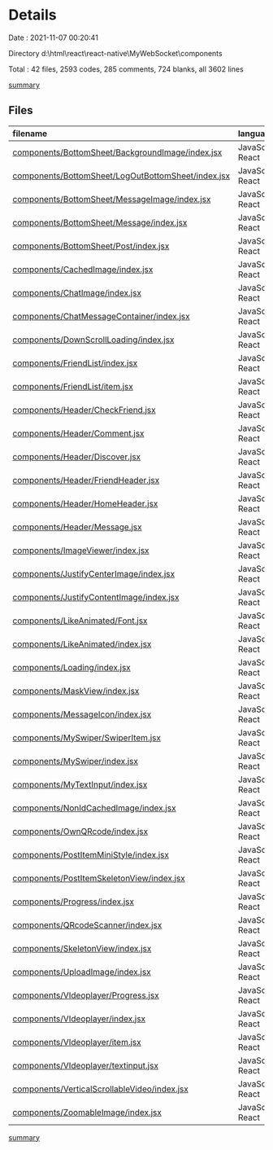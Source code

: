 # Details

Date : 2021-11-07 00:20:41

Directory d:\html\react\react-native\MyWebSocket\components

Total : 42 files,  2593 codes, 285 comments, 724 blanks, all 3602 lines

[summary](results.md)

## Files
| filename | language | code | comment | blank | total |
| :--- | :--- | ---: | ---: | ---: | ---: |
| [components/BottomSheet/BackgroundImage/index.jsx](/components/BottomSheet/BackgroundImage/index.jsx) | JavaScript React | 105 | 4 | 17 | 126 |
| [components/BottomSheet/LogOutBottomSheet/index.jsx](/components/BottomSheet/LogOutBottomSheet/index.jsx) | JavaScript React | 58 | 1 | 12 | 71 |
| [components/BottomSheet/MessageImage/index.jsx](/components/BottomSheet/MessageImage/index.jsx) | JavaScript React | 75 | 3 | 18 | 96 |
| [components/BottomSheet/Message/index.jsx](/components/BottomSheet/Message/index.jsx) | JavaScript React | 88 | 2 | 14 | 104 |
| [components/BottomSheet/Post/index.jsx](/components/BottomSheet/Post/index.jsx) | JavaScript React | 89 | 2 | 14 | 105 |
| [components/CachedImage/index.jsx](/components/CachedImage/index.jsx) | JavaScript React | 11 | 12 | 2 | 25 |
| [components/ChatImage/index.jsx](/components/ChatImage/index.jsx) | JavaScript React | 29 | 0 | 11 | 40 |
| [components/ChatMessageContainer/index.jsx](/components/ChatMessageContainer/index.jsx) | JavaScript React | 72 | 58 | 16 | 146 |
| [components/DownScrollLoading/index.jsx](/components/DownScrollLoading/index.jsx) | JavaScript React | 36 | 4 | 10 | 50 |
| [components/FriendList/index.jsx](/components/FriendList/index.jsx) | JavaScript React | 32 | 2 | 13 | 47 |
| [components/FriendList/item.jsx](/components/FriendList/item.jsx) | JavaScript React | 73 | 3 | 22 | 98 |
| [components/Header/CheckFriend.jsx](/components/Header/CheckFriend.jsx) | JavaScript React | 14 | 0 | 7 | 21 |
| [components/Header/Comment.jsx](/components/Header/Comment.jsx) | JavaScript React | 40 | 2 | 13 | 55 |
| [components/Header/Discover.jsx](/components/Header/Discover.jsx) | JavaScript React | 43 | 9 | 11 | 63 |
| [components/Header/FriendHeader.jsx](/components/Header/FriendHeader.jsx) | JavaScript React | 52 | 33 | 14 | 99 |
| [components/Header/HomeHeader.jsx](/components/Header/HomeHeader.jsx) | JavaScript React | 41 | 1 | 6 | 48 |
| [components/Header/Message.jsx](/components/Header/Message.jsx) | JavaScript React | 28 | 0 | 12 | 40 |
| [components/ImageViewer/index.jsx](/components/ImageViewer/index.jsx) | JavaScript React | 235 | 19 | 59 | 313 |
| [components/JustifyCenterImage/index.jsx](/components/JustifyCenterImage/index.jsx) | JavaScript React | 144 | 1 | 43 | 188 |
| [components/JustifyContentImage/index.jsx](/components/JustifyContentImage/index.jsx) | JavaScript React | 147 | 15 | 67 | 229 |
| [components/LikeAnimated/Font.jsx](/components/LikeAnimated/Font.jsx) | JavaScript React | 12 | 7 | 6 | 25 |
| [components/LikeAnimated/index.jsx](/components/LikeAnimated/index.jsx) | JavaScript React | 40 | 9 | 34 | 83 |
| [components/Loading/index.jsx](/components/Loading/index.jsx) | JavaScript React | 54 | 0 | 5 | 59 |
| [components/MaskView/index.jsx](/components/MaskView/index.jsx) | JavaScript React | 18 | 0 | 8 | 26 |
| [components/MessageIcon/index.jsx](/components/MessageIcon/index.jsx) | JavaScript React | 12 | 0 | 6 | 18 |
| [components/MySwiper/SwiperItem.jsx](/components/MySwiper/SwiperItem.jsx) | JavaScript React | 30 | 2 | 10 | 42 |
| [components/MySwiper/index.jsx](/components/MySwiper/index.jsx) | JavaScript React | 51 | 7 | 9 | 67 |
| [components/MyTextInput/index.jsx](/components/MyTextInput/index.jsx) | JavaScript React | 50 | 0 | 12 | 62 |
| [components/NonIdCachedImage/index.jsx](/components/NonIdCachedImage/index.jsx) | JavaScript React | 15 | 0 | 6 | 21 |
| [components/OwnQRcode/index.jsx](/components/OwnQRcode/index.jsx) | JavaScript React | 59 | 1 | 21 | 81 |
| [components/PostItemMiniStyle/index.jsx](/components/PostItemMiniStyle/index.jsx) | JavaScript React | 147 | 16 | 46 | 209 |
| [components/PostItemSkeletonView/index.jsx](/components/PostItemSkeletonView/index.jsx) | JavaScript React | 68 | 9 | 11 | 88 |
| [components/Progress/index.jsx](/components/Progress/index.jsx) | JavaScript React | 16 | 4 | 5 | 25 |
| [components/QRcodeScanner/index.jsx](/components/QRcodeScanner/index.jsx) | JavaScript React | 64 | 1 | 12 | 77 |
| [components/SkeletonView/index.jsx](/components/SkeletonView/index.jsx) | JavaScript React | 41 | 5 | 14 | 60 |
| [components/UploadImage/index.jsx](/components/UploadImage/index.jsx) | JavaScript React | 49 | 2 | 14 | 65 |
| [components/VIdeoplayer/Progress.jsx](/components/VIdeoplayer/Progress.jsx) | JavaScript React | 61 | 4 | 13 | 78 |
| [components/VIdeoplayer/index.jsx](/components/VIdeoplayer/index.jsx) | JavaScript React | 55 | 1 | 12 | 68 |
| [components/VIdeoplayer/item.jsx](/components/VIdeoplayer/item.jsx) | JavaScript React | 147 | 9 | 31 | 187 |
| [components/VIdeoplayer/textinput.jsx](/components/VIdeoplayer/textinput.jsx) | JavaScript React | 18 | 0 | 8 | 26 |
| [components/VerticalScrollableVideo/index.jsx](/components/VerticalScrollableVideo/index.jsx) | JavaScript React | 55 | 9 | 14 | 78 |
| [components/ZoomableImage/index.jsx](/components/ZoomableImage/index.jsx) | JavaScript React | 119 | 28 | 46 | 193 |

[summary](results.md)